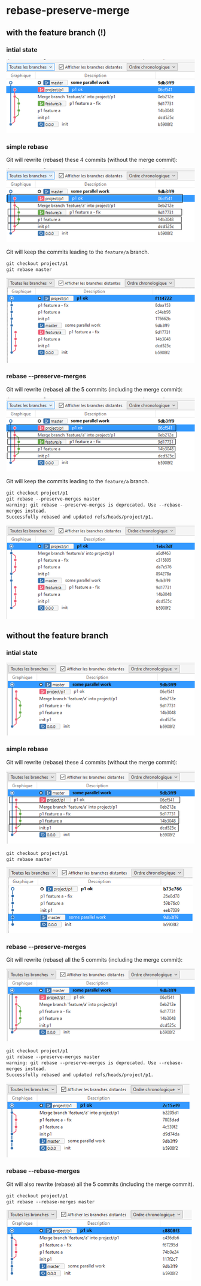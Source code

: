 # rebase-preserve-merge

## with the feature branch (!)

### intial state

![initial repo state](./doc/INITIAL_REPO_STATE.PNG?raw=true)

### simple rebase

Git will rewrite (rebase) these 4 commits (without the merge commit):

![simple rebase detail](./doc/SIMPLE_REBASE_DETAIL.PNG?raw=true)

Git will keep the commits leading to the `feature/a` branch.

```
git checkout project/p1
git rebase master
```

![after simple rebase](./doc/SIMPLE_REBASE.PNG?raw=true)

### rebase --preserve-merges

Git will rewrite (rebase) all the 5 commits (including the merge commit):

![preserve-merges detail](./doc/PRESERVE_MERGES_WITH_FEATURE_BRANCH_DETAIL.PNG?raw=true)

Git will keep the commits leading to the `feature/a` branch.

```
git checkout project/p1
git rebase --preserve-merges master
warning: git rebase --preserve-merges is deprecated. Use --rebase-merges instead.
Successfully rebased and updated refs/heads/project/p1.
```

![after preserve-merges with feature branch](./doc/PRESERVE_MERGES_WITH_FEATURE_BRANCH.PNG)

## without the feature branch

### intial state

![initial repo state 2](./doc/INITIAL_REPO_STATE_2.PNG?raw=true)

### simple rebase

Git will rewrite (rebase) these 4 commits (without the merge commit):

![simple rebase detail](./doc/SIMPLE_REBASE_DETAIL_2.PNG?raw=true)

```
git checkout project/p1
git rebase master
```

![after simple rebase 2](./doc/SIMPLE_REBASE_2.PNG?raw=true)

### rebase --preserve-merges

Git will rewrite (rebase) all the 5 commits (including the merge commit):

![preserve-merges detail 2](./doc/PRESERVE_MERGES_WITHOUT_FEATURE_BRANCH_DETAIL.PNG?raw=true)

```
git checkout project/p1
git rebase --preserve-merges master
warning: git rebase --preserve-merges is deprecated. Use --rebase-merges instead.
Successfully rebased and updated refs/heads/project/p1.
```

![after preserve-merges without feature branch 2](./doc/PRESERVE_MERGES_WITHOUT_FEATURE_BRANCH.PNG)

### rebase --rebase-merges

Git will also rewrite (rebase) all the 5 commits (including the merge commit).

```
git checkout project/p1
git rebase --rebase-merges master
```

![after rebase-merges without feature branch](./doc/REBASE_MERGES_WITHOUT_FEATURE_BRANCH.PNG)
